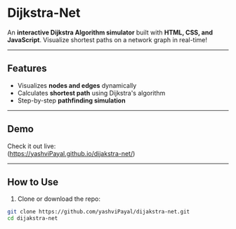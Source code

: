 # Dijkstra-Net 

An **interactive Dijkstra Algorithm simulator** built with **HTML, CSS, and JavaScript**. Visualize shortest paths on a network graph in real-time!  

---

## Features

- Visualizes **nodes and edges** dynamically  
- Calculates **shortest path** using Dijkstra's algorithm  
- Step-by-step **pathfinding simulation**
  
---

## Demo

Check it out live:  
(https://yashviPayal.github.io/dijakstra-net/) 

---

## How to Use

1. Clone or download the repo:
 ```bash
git clone https://github.com/yashviPayal/dijakstra-net.git
cd dijakstra-net

